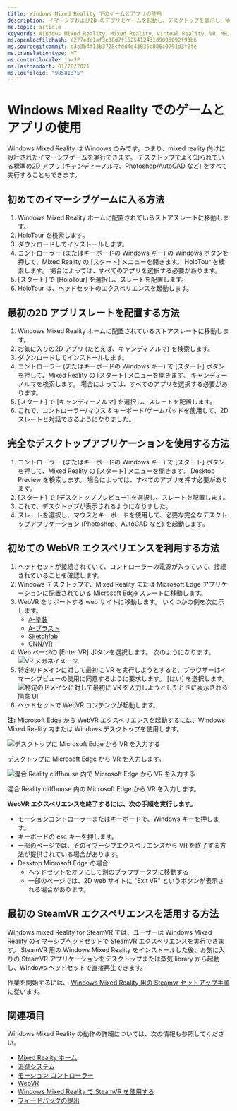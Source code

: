 ```yaml
---
title: Windows Mixed Reality でのゲームとアプリの使用
description: イマーシブおよび2D のアプリとゲームを起動し、デスクトップを表示し、WebVR と SteamVR のコンテンツを体験する方法。
ms.topic: article
keywords: Windows Mixed Reality、Mixed Reality、Virtual Reality、VR、MR、アプリ、ゲーム、デスクトップ、SteamVR、WebVR、蒸気
ms.openlocfilehash: e277ede1af3e38d7f1525412431d9006092f93b6
ms.sourcegitcommit: d3a3b4f13b3728cfdd4d43035c806c0791d3f2fe
ms.translationtype: MT
ms.contentlocale: ja-JP
ms.lasthandoff: 01/20/2021
ms.locfileid: "98581375"
---
```

# <a name="using-games-and-apps-in-windows-mixed-reality"></a>Windows Mixed Reality でのゲームとアプリの使用

Windows Mixed Reality は Windows のみです。つまり、mixed reality 向けに設計されたイマーシブゲームを実行できます。 デスクトップでよく知られている標準の2D アプリ (キャンディーノルマ、Photoshop/AutoCAD など) をすべて実行することもできます。

## <a name="how-to-get-into-your-first-immersive-game"></a>初めてのイマーシブゲームに入る方法

1. Windows Mixed Reality ホームに配置されているストアスレートに移動します。
2. HoloTour を検索します。
3. ダウンロードしてインストールします。
4. コントローラー (またはキーボードの Windows キー) の Windows ボタンを押して、Mixed Reality の [スタート] メニューを開きます。 HoloTour を検索します。 場合によっては、すべてのアプリを選択する必要があります。
5. [スタート] で [HoloTour] を選択し、スレートを配置します。
6. HoloTour は、ヘッドセットのエクスペリエンスを起動します。

## <a name="how-to-place-your-first-2d-app-slate"></a>最初の2D アプリスレートを配置する方法

1. Windows Mixed Reality ホームに配置されているストアスレートに移動します。
2. お気に入りの2D アプリ (たとえば、キャンディノルマ) を検索します。
3. ダウンロードしてインストールします。
4. コントローラー (またはキーボードの Windows キー) で [スタート] ボタンを押して、Mixed Reality の [スタート] メニューを開きます。 キャンディーノルマを検索します。 場合によっては、すべてのアプリを選択する必要があります。
5. [スタート] で [キャンディーノルマ] を選択し、スレートを配置します。
6. これで、コントローラー/マウス & キーボード/ゲームパッドを使用して、2D スレートと対話できるようになりました。

## <a name="how-to-use-a-full-desktop-application"></a>完全なデスクトップアプリケーションを使用する方法

1. コントローラー (またはキーボードの Windows キー) で [スタート] ボタンを押して、Mixed Reality の [スタート] メニューを開きます。 Desktop Preview を検索します。 場合によっては、すべてのアプリを押す必要があります。
2. [スタート] で [デスクトッププレビュー] を選択し、スレートを配置します。
3. これで、デスクトップが表示されるようになりました。
4. スレートを選択し、マウスとキーボードを使用して、必要な完全なデスクトップアプリケーション (Photoshop、AutoCAD など) を起動します。

## <a name="how-to-get-into-your-first-webvr-experience"></a>初めての WebVR エクスペリエンスを利用する方法

1. ヘッドセットが接続されていて、コントローラーの電源が入っていて、接続されていることを確認します。
2. Windows デスクトップで、Mixed Reality または Microsoft Edge アプリケーションに配置されている Microsoft Edge スレートに移動します。
3. WebVR をサポートする web サイトに移動します。 いくつかの例を次に示します。
   * [A-塗装](https://aframe.io/a-painter/)
   * [A-ブラスト](https://aframe.io/a-blast/)
   * [Sketchfab](https://sketchfab.com/)
   * [CNN/VR](https://cnn.com/vr)
4. Web ページの [Enter VR] ボタンを選択します。 次のようになります。 \
   ![VR メガネイメージ](images/75px-enter-vr.png)
5. 特定のドメインに対して最初に VR を実行しようとすると、ブラウザーはイマーシブビューの使用に同意するように要求します。 [はい] を選択します。 ![特定のドメインに対して最初に VR を入力しようとしたときに表示される同意 UI](images/1053px-Webvr-consent-ui.png)
6. ヘッドセットで WebVR コンテンツが起動します。

**注:** Microsoft Edge から WebVR エクスペリエンスを起動するには、Windows Mixed Reality 内または Windows デスクトップを使用します。

![デスクトップに Microsoft Edge から VR を入力する](images/450px-webvr-desktop.png)

デスクトップに Microsoft Edge から VR を入力します。

![混合 Reality cliffhouse 内で Microsoft Edge から VR を入力する](images/450px-enter-vr-cliffhouse.jpg)

混合 Reality cliffhouse 内の Microsoft Edge から VR を入力します。

**WebVR エクスペリエンスを終了するには、次の手順を実行します。**
* モーションコントローラーまたはキーボードで、Windows キーを押します。
* キーボードの esc キーを押します。
* 一部のページでは、そのイマーシブエクスペリエンスから VR を終了する方法が提供されている場合があります。
* Desktop Microsoft Edge の場合:
  * ヘッドセットをオフにして別のブラウザータブに移動する
  * 一部のページでは、2D web サイトに "Exit VR" というボタンが表示される場合があります。

## <a name="how-to-get-into-your-first-steamvr-experience"></a>最初の SteamVR エクスペリエンスを活用する方法

Windows mixed Reality for SteamVR では、ユーザーは Windows Mixed Reality のイマーシブヘッドセットで SteamVR エクスペリエンスを実行できます。 SteamVR 用の Windows Mixed Reality をインストールした後、お気に入りの SteamVR アプリケーションをデスクトップまたは蒸気 library から起動し、Windows ヘッドセットで直接再生できます。

作業を開始するには、 [Windows Mixed Reality 用の Steamvr セットアップ手順](./using-steamvr-with-windows-mixed-reality.md)に従います。

## <a name="see-also"></a>関連項目

Windows Mixed Reality の動作の詳細については、次の情報も参照してください。
* [Mixed Reality ホーム](your-mixed-reality-home.md)
* [追跡システム](tracking-system.md)
* [モーション コントローラー](controllers-in-wmr.md)
* [WebVR](webvr.md)
* [Windows Mixed Reality で SteamVR を使用する](using-steamvr-with-windows-mixed-reality.md)
* [フィードバックの提出](filing-feedback.md)